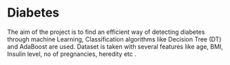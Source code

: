 # Diabetes
The aim of the project is to find an efficient way of detecting diabetes through machine Learning, Classification algorithms like Decision Tree (DT) and AdaBoost are used. Dataset is taken with several features like age, BMI, Insulin level, no of pregnancies, heredity etc .
